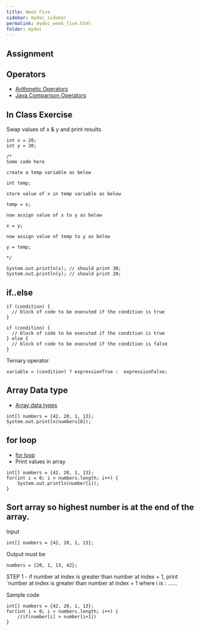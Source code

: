 ```yaml
---
title: Week Five
sidebar: mydoc_sidebar
permalink: mydoc_week_five.html
folder: mydoc
---
```


## Assignment

## Operators
* [Arithmetic Operators](https://www.w3schools.com/java/java_operators.asp)
* [Java Comparison Operators](https://www.w3schools.com/java/java_operators.asp)

## In Class Exercise
Swap values of x & y and print results
```
int x = 20;
int y = 30;

/*
Some code here

create a temp variable as below

int temp;

store value of x in temp variable as below

temp = x;

now assign value of x to y as below

x = y;

now assign value of temp to y as below

y = temp;

*/

System.out.println(x); // should print 30;
System.out.println(y); // should print 20;
```


## if..else

```
if (condition) {
  // block of code to be executed if the condition is true
}
```

```
if (condition) {
  // block of code to be executed if the condition is true
} else {
  // block of code to be executed if the condition is false
}
```

Ternary operator
```
variable = (condition) ? expressionTrue :  expressionFalse;
```

## Array Data type
* [Array data types](https://www.w3schools.com/java/java_arrays.asp)

```
int[] numbers = {42, 20, 1, 13};
System.out.println(numbers[0]);
```

## for loop
* [for loop](https://www.w3schools.com/java/java_for_loop.asp)
* Print values in array
```
int[] numbers = {42, 20, 1, 13};
for(int i = 0; i < numbers.length; i++) {
    System.out.println(number[i]);
}
```

## Sort array so highest number is at the end of the array.

Input
```
int[] numbers = {42, 20, 1, 13};
```

Output must be
```
numbers = {20, 1, 13, 42};
```

STEP 1 - if number at index is greater than number at index + 1, print `number at index is greater than number at index + 1 where i is : ......

Sample code
```
int[] numbers = {42, 20, 1, 13};
for(int i = 0; i < numbers.length; i++) {
    //if(number[i] > number[i+1])
}
```